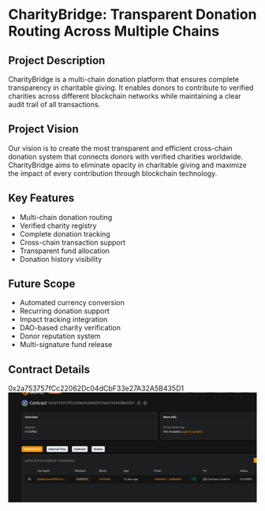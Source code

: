 # CharityBridge: Transparent Donation Routing Across Multiple Chains

## Project Description
CharityBridge is a multi-chain donation platform that ensures complete transparency in charitable giving. It enables donors to contribute to verified charities across different blockchain networks while maintaining a clear audit trail of all transactions.

## Project Vision
Our vision is to create the most transparent and efficient cross-chain donation system that connects donors with verified charities worldwide. CharityBridge aims to eliminate opacity in charitable giving and maximize the impact of every contribution through blockchain technology.

## Key Features
- Multi-chain donation routing
- Verified charity registry
- Complete donation tracking
- Cross-chain transaction support
- Transparent fund allocation
- Donation history visibility

## Future Scope
- Automated currency conversion
- Recurring donation support
- Impact tracking integration
- DAO-based charity verification
- Donor reputation system
- Multi-signature fund release

## Contract Details
0x2a753757fCc22062Dc04dCbF33e27A32A5B435D1
![alt text](image.png)
